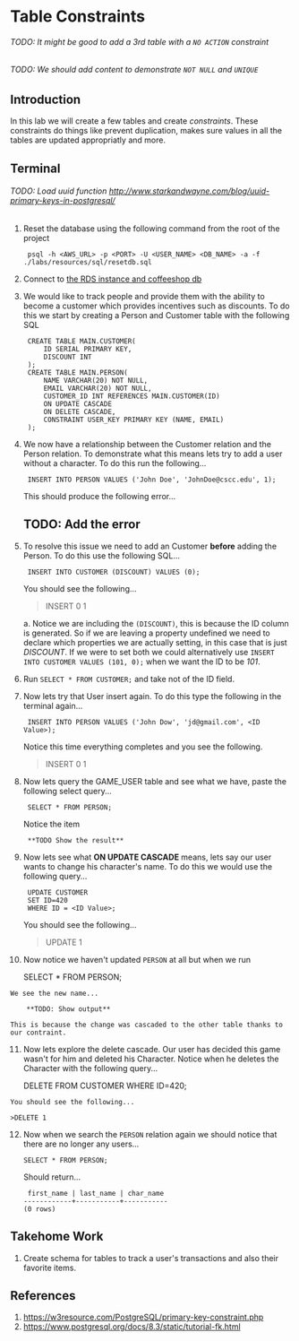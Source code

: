 # Table Constraints #
###### TODO: It might be good to add a 3rd table with a `NO ACTION` constraint ######
###### TODO: We should add content to demonstrate `NOT NULL` and `UNIQUE` ######

## Introduction ##

In this lab we will create a few tables and create *constraints*. These constraints do things like prevent duplication, makes sure values in all the tables are updated appropriatly and more. 

## Terminal ##

###### TODO: Load uuid function http://www.starkandwayne.com/blog/uuid-primary-keys-in-postgresql/ 

1. Reset the database using the following command from the root of the project

        psql -h <AWS_URL> -p <PORT> -U <USER_NAME> <DB_NAME> -a -f ./labs/resources/sql/resetdb.sql

2. Connect to [the RDS instance and coffeeshop db](./creating_rds_instance.md#connect-psql)
4. We would like to track people and provide them with the ability to become a customer which provides incentives such as discounts. To do this we start by creating a Person and Customer table with the following SQL

        CREATE TABLE MAIN.CUSTOMER(
            ID SERIAL PRIMARY KEY,
            DISCOUNT INT
        );
        CREATE TABLE MAIN.PERSON(
            NAME VARCHAR(20) NOT NULL,
            EMAIL VARCHAR(20) NOT NULL,
            CUSTOMER_ID INT REFERENCES MAIN.CUSTOMER(ID)
            ON UPDATE CASCADE
            ON DELETE CASCADE,
            CONSTRAINT USER_KEY PRIMARY KEY (NAME, EMAIL)
        );
        

5. We now have a relationship between the Customer relation and the Person relation. To demonstrate what this means lets try to add a user without a character. To do this run the following...

        INSERT INTO PERSON VALUES ('John Doe', 'JohnDoe@cscc.edu', 1);

    This should produce the following error...

    ## TODO: Add the error

6. To resolve this issue we need to add an Customer **before** adding the Person. To do this use the following SQL...

        INSERT INTO CUSTOMER (DISCOUNT) VALUES (0);

    You should see the following...

    > INSERT 0 1

    a. Notice we are including the `(DISCOUNT)`, this is because the ID column is generated. So if we are leaving a property undefined we need to declare which properties we are actually setting, in this case that is just *DISCOUNT*. If we were to set both we could alternatively use `INSERT INTO CUSTOMER VALUES (101, 0);` when we want the ID to be *101*.

7. Run `SELECT * FROM CUSTOMER;` and take not of the ID field.    
    
7. Now lets try that User insert again. To do this type the following in the terminal again...

        INSERT INTO PERSON VALUES ('John Dow', 'jd@gmail.com', <ID Value>);

    Notice this time everything completes and you see the following.
    > INSERT 0 1

8. Now lets query the GAME_USER table and see what we have, paste the following select query...

        SELECT * FROM PERSON;

    Notice the item

        **TODO Show the result**

9. Now lets see what **ON UPDATE CASCADE** means, lets say our user wants to change his character's name. To do this we would use the following query...

        UPDATE CUSTOMER
        SET ID=420
        WHERE ID = <ID Value>;

    You should see the following...

    > UPDATE 1

10.  Now notice we haven't updated `PERSON` at all but when we run

        SELECT * FROM PERSON;

    We see the new name...

        **TODO: Show output**

    This is because the change was cascaded to the other table thanks to our contraint.

11.  Now lets explore the delete cascade. Our user has decided this game wasn't for him and deleted his Character. Notice when he deletes the Character with the following query...

        DELETE FROM CUSTOMER WHERE ID=420;

    You should see the following...
    
    >DELETE 1

12. Now when we search the `PERSON` relation again we should notice that there are no longer any users...

        SELECT * FROM PERSON;

    Should return...

         first_name | last_name | char_name 
        ------------+-----------+-----------
        (0 rows)

## Takehome Work

1. Create schema for tables to track a user's transactions and also their favorite items.

## References ##
1. https://w3resource.com/PostgreSQL/primary-key-constraint.php
2. https://www.postgresql.org/docs/8.3/static/tutorial-fk.html


